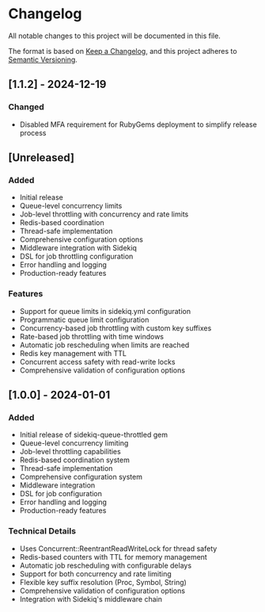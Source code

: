 # Changelog

All notable changes to this project will be documented in this file.

The format is based on [Keep a Changelog](https://keepachangelog.com/en/1.0.0/),
and this project adheres to [Semantic Versioning](https://semver.org/spec/v2.0.0.html).

## [1.1.2] - 2024-12-19

### Changed
- Disabled MFA requirement for RubyGems deployment to simplify release process

## [Unreleased]

### Added
- Initial release
- Queue-level concurrency limits
- Job-level throttling with concurrency and rate limits
- Redis-based coordination
- Thread-safe implementation
- Comprehensive configuration options
- Middleware integration with Sidekiq
- DSL for job throttling configuration
- Error handling and logging
- Production-ready features

### Features
- Support for queue limits in sidekiq.yml configuration
- Programmatic queue limit configuration
- Concurrency-based job throttling with custom key suffixes
- Rate-based job throttling with time windows
- Automatic job rescheduling when limits are reached
- Redis key management with TTL
- Concurrent access safety with read-write locks
- Comprehensive validation of configuration options

## [1.0.0] - 2024-01-01

### Added
- Initial release of sidekiq-queue-throttled gem
- Queue-level concurrency limiting
- Job-level throttling capabilities
- Redis-based coordination system
- Thread-safe implementation
- Comprehensive configuration system
- Middleware integration
- DSL for job configuration
- Error handling and logging
- Production-ready features

### Technical Details
- Uses Concurrent::ReentrantReadWriteLock for thread safety
- Redis-based counters with TTL for memory management
- Automatic job rescheduling with configurable delays
- Support for both concurrency and rate limiting
- Flexible key suffix resolution (Proc, Symbol, String)
- Comprehensive validation of configuration options
- Integration with Sidekiq's middleware chain 
